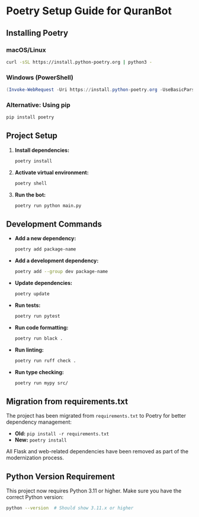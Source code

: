 # Poetry Setup Guide for QuranBot

## Installing Poetry

### macOS/Linux
```bash
curl -sSL https://install.python-poetry.org | python3 -
```

### Windows (PowerShell)
```powershell
(Invoke-WebRequest -Uri https://install.python-poetry.org -UseBasicParsing).Content | python -
```

### Alternative: Using pip
```bash
pip install poetry
```

## Project Setup

1. **Install dependencies:**
   ```bash
   poetry install
   ```

2. **Activate virtual environment:**
   ```bash
   poetry shell
   ```

3. **Run the bot:**
   ```bash
   poetry run python main.py
   ```

## Development Commands

- **Add a new dependency:**
  ```bash
  poetry add package-name
  ```

- **Add a development dependency:**
  ```bash
  poetry add --group dev package-name
  ```

- **Update dependencies:**
  ```bash
  poetry update
  ```

- **Run tests:**
  ```bash
  poetry run pytest
  ```

- **Run code formatting:**
  ```bash
  poetry run black .
  ```

- **Run linting:**
  ```bash
  poetry run ruff check .
  ```

- **Run type checking:**
  ```bash
  poetry run mypy src/
  ```

## Migration from requirements.txt

The project has been migrated from `requirements.txt` to Poetry for better dependency management:

- **Old:** `pip install -r requirements.txt`
- **New:** `poetry install`

All Flask and web-related dependencies have been removed as part of the modernization process.

## Python Version Requirement

This project now requires Python 3.11 or higher. Make sure you have the correct Python version:

```bash
python --version  # Should show 3.11.x or higher
```
